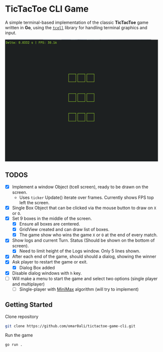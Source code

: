 # TicTacToe CLI Game

A simple terminal-based implementation of the classic **TicTacToe** game written in **Go**, using the [`tcell`](https://github.com/gdamore/tcell) library for handling terminal graphics and input.

![TicTacToe Game](https://github.com/omar0ali/tictactoe-game-cli/blob/main/screenshots/tictactoe-game-cli.png)

## TODOS
- [x] Implement a window Object (tcell screen), ready to be drawn on the screen.
    - Uses `ticker` Update() iterate over frames. Currently shows FPS top left the screen.
- [X] Single Box Object that can be clicked via the mouse button to draw on `X` or `O`.
- [X] Set 9 boxes in the middle of the screen.
    - [X] Ensure all boxes are centered.
    - [X] GridView created and can draw list of boxes.
    - [X] The game show who wins the game `X` or `O` at the end of every match.
- [X] Show logs and current Turn. Status (Should be shown on the bottom of screen).
    - [X] Need to limit height of the Logs window. Only 5 lines shown.
- [X] After each end of the game, should should a dialog, showing the winner 
- [X] Ask player to restart the game or exit.
    - [X] Dialog Box added
- [X] Disable dialog windows with `h` key.
- [ ] Will make a menu to start the game and select two options (single player and multiplayer)
    - [ ] Single-player with [MiniMax](https://en.wikipedia.org/wiki/Minimax) algorithm (will try to implement)

## Getting Started

Clone repository

```bash
git clone https://github.com/omar0ali/tictactoe-game-cli.git
```

Run the game

```bash
go run .
```

